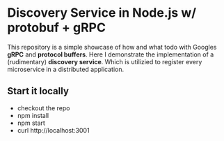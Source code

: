 # Discovery Service in Node.js w/ protobuf + gRPC
This repository is a simple showcase of how and what todo with Googles **gRPC** and **protocol buffers**.
Here I demonstrate the implementation of a (rudimentary) **discovery service**. Which is utilizied to register every microservice in a distributed application.

## Start it locally
- checkout the repo
- npm install
- npm start
- curl http://localhost:3001

